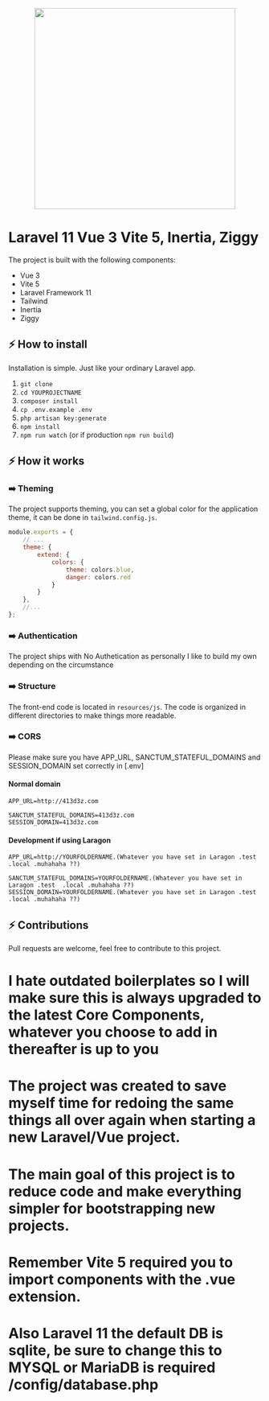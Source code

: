 <p align="center">
<a href="https://www.413d3z.com" target="_blank"><img src="https://avatars.githubusercontent.com/u/28901773?v=4" width="400"></a>
</p>

# Laravel 11 Vue 3 Vite 5, Inertia, Ziggy



The project is built with the following components:

- Vue 3
- Vite 5
- Laravel Framework 11
- Tailwind
- Inertia
- Ziggy
## ⚡️ How to install

Installation is simple. Just like your ordinary Laravel app.

1. `git clone`
2. `cd YOUPROJECTNAME`
3. `composer install`
4. `cp .env.example .env`
5. `php artisan key:generate`   
6. `npm install`
7. `npm run watch` (or if production `npm run build`)

## ⚡️ How it works

### ➡️ Theming

The project supports theming, you can set a global color for the application theme, it can be done in `tailwind.config.js`.

```js
module.exports = {
    // ...
    theme: {
        extend: {
            colors: {
                theme: colors.blue,
                danger: colors.red
            }
        }
    },
    //...
};
```

### ➡️ Authentication

The project ships with No Authetication as personally I like to build my own depending on the circumstance



### ➡️ Structure

The front-end code is located in `resources/js`. The code is organized in different directories to make things more readable.


### ➡️ CORS

Please make sure you have APP_URL, SANCTUM_STATEFUL_DOMAINS and SESSION_DOMAIN set correctly in [.env]

#### Normal domain

```
APP_URL=http://413d3z.com

SANCTUM_STATEFUL_DOMAINS=413d3z.com
SESSION_DOMAIN=413d3z.com
```

#### Development if using Laragon

```
APP_URL=http://YOURFOLDERNAME.(Whatever you have set in Laragon .test  .local .muhahaha ??)

SANCTUM_STATEFUL_DOMAINS=YOURFOLDERNAME.(Whatever you have set in Laragon .test  .local .muhahaha ??)
SESSION_DOMAIN=YOURFOLDERNAME.(Whatever you have set in Laragon .test  .local .muhahaha ??)
```

## ⚡️ Contributions

Pull requests are welcome, feel free to contribute to this project.

# I hate outdated boilerplates so I will make sure this is always upgraded to the latest Core Components, whatever you choose to add in thereafter is up to you

# The project was created to save myself time for redoing the same things all over again when starting a new Laravel/Vue project.

# The main goal of this project is to reduce code and make everything simpler for bootstrapping new projects. 

# Remember Vite 5 required you to import components with the .vue extension. 
# Also Laravel 11 the default DB is sqlite, be sure to change this to MYSQL or MariaDB is required /config/database.php
